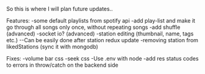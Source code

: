So this is where I will plan future updates..

Features:
-some default playlists from spotify api
-add play-list and make it go through all songs only once, without repeating songs
-add shuffle (advanced)
-socket io? (advanced)
-station editing (thumbnail, name, tags etc.) --Can be easily done after station redux update
-removing station from likedStations (sync it with mongodb)


Fixes:
-volume bar css
-seek css
-Use .env with node
-add res status codes to errors in throw/catch on the backend side